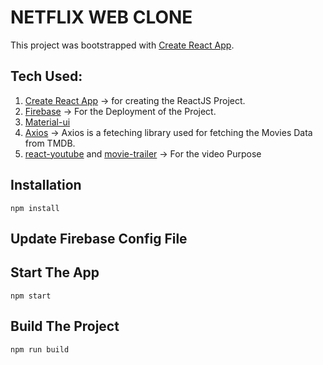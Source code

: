 # NETFLIX WEB CLONE

This project was bootstrapped with [Create React App](https://github.com/facebook/create-react-app).

## Tech Used:

1. [Create React App](https://github.com/facebook/create-react-app) -> for creating the ReactJS Project.
2. [Firebase](https://github.com/firebase/firebaseui-web) -> For the Deployment of the Project.
3. [Material-ui](https://github.com/mui-org/material-ui)
4. [Axios](https://github.com/axios/axios) -> Axios is a feteching library used for fetching the Movies Data from TMDB.
5. [react-youtube](https://github.com/tjallingt/react-youtube) and [movie-trailer](https://github.com/lacymorrow/movie-trailer) -> For the video Purpose

## Installation

```
npm install
```

## Update Firebase Config File

## Start The App

```
npm start
```

## Build The Project

```
npm run build
```
